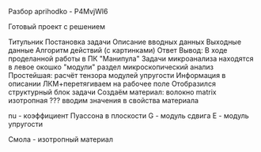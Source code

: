 Разбор
aprihodko - P4MvjWl6

Готовый проект с решением 

Титульник
Постановка задачи
Описание вводных данных
Выходные данные
Алгоритм действий (с картинками)
Ответ
Вывод: В ходе проделанной работы в ПК "Манипула"
Задачи микроанализа находятся в 
левое окошко "модули"
раздел микроскопический анализ
Простейшая:
расчёт тензора модулей упругости
Информация в описании
ЛКМ+перетягиваем на рабочее поле
Отобразился структурный блок задачи
Создаём материал: волокно
matrix
изотропная
???
вводим значения в свойства материала

nu - коэффициент Пуассона в плоскости
G - модуль сдвига
E - модуль упругости


Смола - изотропный материал